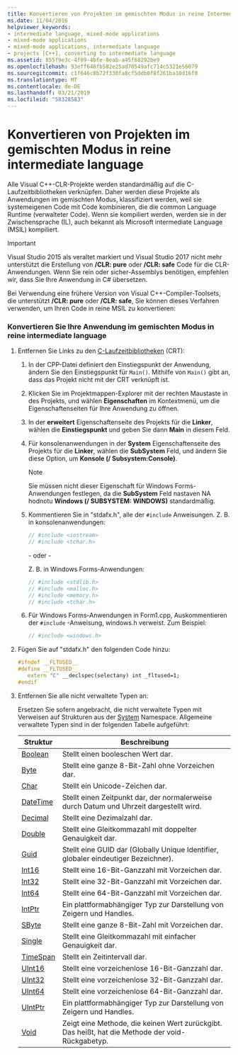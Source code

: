 ```yaml
---
title: Konvertieren von Projekten im gemischten Modus in reine Intermediate Language
ms.date: 11/04/2016
helpviewer_keywords:
- intermediate language, mixed-mode applications
- mixed-mode applications
- mixed-mode applications, intermediate language
- projects [C++], converting to intermediate language
ms.assetid: 855f9e3c-4f09-4bfe-8eab-a45f68292be9
ms.openlocfilehash: 93eff646fb582e25ad70549afc714c5321e56079
ms.sourcegitcommit: c1f646c8b72f330fa8cf5ddb0f8f261ba10d16f0
ms.translationtype: MT
ms.contentlocale: de-DE
ms.lasthandoff: 03/21/2019
ms.locfileid: "58328583"
---
```

# <a name="converting-projects-from-mixed-mode-to-pure-intermediate-language"></a>Konvertieren von Projekten im gemischten Modus in reine intermediate language

Alle Visual C++-CLR-Projekte werden standardmäßig auf die C-Laufzeitbibliotheken verknüpfen. Daher werden diese Projekte als Anwendungen im gemischten Modus, klassifiziert werden, weil sie systemeigenen Code mit Code kombinieren, die die common Language Runtime (verwalteter Code). Wenn sie kompiliert werden, werden sie in der Zwischensprache (IL), auch bekannt als Microsoft intermediate Language (MSIL) kompiliert.

> [!IMPORTANT]
> Visual Studio 2015 als veraltet markiert und Visual Studio 2017 nicht mehr unterstützt die Erstellung von **/CLR: pure** oder **/CLR: safe** Code für die CLR-Anwendungen. Wenn Sie rein oder sicher-Assemblys benötigen, empfehlen wir, dass Sie Ihre Anwendung in C# übersetzen.

Bei Verwendung eine frühere Version von Visual C++-Compiler-Toolsets, die unterstützt **/CLR: pure** oder **/CLR: safe**, Sie können dieses Verfahren verwenden, um Ihren Code in reine MSIL zu konvertieren:

### <a name="to-convert-your-mixed-mode-application-into-pure-intermediate-language"></a>Konvertieren Sie Ihre Anwendung im gemischten Modus in reine intermediate language

1. Entfernen Sie Links zu den [C-Laufzeitbibliotheken](../c-runtime-library/crt-library-features.md) (CRT):

   1. In der CPP-Datei definiert den Einstiegspunkt der Anwendung, ändern Sie den Einstiegspunkt für `Main()`. Mithilfe von `Main()` gibt an, dass das Projekt nicht mit der CRT verknüpft ist.

   2. Klicken Sie im Projektmappen-Explorer mit der rechten Maustaste in des Projekts, und wählen **Eigenschaften** im Kontextmenü, um die Eigenschaftenseiten für Ihre Anwendung zu öffnen.

   3. In der **erweitert** Eigenschaftenseite des Projekts für die **Linker**, wählen die **Einstiegspunkt** und geben Sie dann **Main** in diesem Feld.

   4. Für konsolenanwendungen in der **System** Eigenschaftenseite des Projekts für die **Linker**, wählen die **SubSystem** Feld, und ändern Sie diese Option, um **Konsole (/ Subsystem:Console)**.

      > [!NOTE]
      > Sie müssen nicht dieser Eigenschaft für Windows Forms-Anwendungen festlegen, da die **SubSystem** Feld nastaven NA hodnotu **Windows (/ SUBSYSTEM: WINDOWS)** standardmäßig.

   5. Kommentieren Sie in "stdafx.h", alle der `#include` Anweisungen. Z. B. in konsolenanwendungen:

      ```cpp
      // #include <iostream>
      // #include <tchar.h>
      ```

       - oder - 

       Z. B. in Windows Forms-Anwendungen:

      ```cpp
      // #include <stdlib.h>
      // #include <malloc.h>
      // #include <memory.h>
      // #include <tchar.h>
      ```

   6. Für Windows Forms-Anwendungen in Form1.cpp, Auskommentieren der `#include` -Anweisung, windows.h verweist. Zum Beispiel:

      ```cpp
      // #include <windows.h>
      ```

2. Fügen Sie auf "stdafx.h" den folgenden Code hinzu:

   ```cpp
   #ifndef __FLTUSED__
   #define __FLTUSED__
      extern "C" __declspec(selectany) int _fltused=1;
   #endif
   ```

3. Entfernen Sie alle nicht verwaltete Typen an:

   Ersetzen Sie sofern angebracht, die nicht verwaltete Typen mit Verweisen auf Strukturen aus der [System](/dotnet/api/system) Namespace. Allgemeine verwaltete Typen sind in der folgenden Tabelle aufgeführt:

   |Struktur|Beschreibung|
   |---------------|-----------------|
   |[Boolean](/dotnet/api/system.boolean)|Stellt einen booleschen Wert dar.|
   |[Byte](/dotnet/api/system.byte)|Stellt eine ganze 8-Bit-Zahl ohne Vorzeichen dar.|
   |[Char](/dotnet/api/system.char)|Stellt ein Unicode-Zeichen dar.|
   |[DateTime](/dotnet/api/system.datetime)|Stellt einen Zeitpunkt dar, der normalerweise durch Datum und Uhrzeit dargestellt wird.|
   |[Decimal](/dotnet/api/system.decimal)|Stellt eine Dezimalzahl dar.|
   |[Double](/dotnet/api/system.double)|Stellt eine Gleitkommazahl mit doppelter Genauigkeit dar.|
   |[Guid](/dotnet/api/system.guid)|Stellt eine GUID dar (Globally Unique Identifier, globaler eindeutiger Bezeichner).|
   |[Int16](/dotnet/api/system.int16)|Stellt eine 16-Bit-Ganzzahl mit Vorzeichen dar.|
   |[Int32](/dotnet/api/system.int32)|Stellt eine 32-Bit-Ganzzahl mit Vorzeichen dar.|
   |[Int64](/dotnet/api/system.int64)|Stellt eine 64-Bit-Ganzzahl mit Vorzeichen dar.|
   |[IntPtr](/dotnet/api/system.intptr)|Ein plattformabhängiger Typ zur Darstellung von Zeigern und Handles.|
   |[SByte](/dotnet/api/system.byte)|Stellt eine ganze 8-Bit-Zahl mit Vorzeichen dar.|
   |[Single](/dotnet/api/system.single)|Stellt eine Gleitkommazahl mit einfacher Genauigkeit dar.|
   |[TimeSpan](/dotnet/api/system.timespan)|Stellt ein Zeitintervall dar.|
   |[UInt16](/dotnet/api/system.uint16)|Stellt eine vorzeichenlose 16-Bit-Ganzzahl dar.|
   |[UInt32](/dotnet/api/system.uint32)|Stellt eine vorzeichenlose 32-Bit-Ganzzahl dar.|
   |[UInt64](/dotnet/api/system.uint64)|Stellt eine vorzeichenlose 64-Bit-Ganzzahl dar.|
   |[UIntPtr](/dotnet/api/system.uintptr)|Ein plattformabhängiger Typ zur Darstellung von Zeigern und Handles.|
   |[Void](/dotnet/api/system.void)|Zeigt eine Methode, die keinen Wert zurückgibt. Das heißt, hat die Methode der void-Rückgabetyp.|